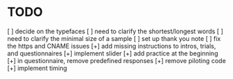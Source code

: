 
# TODO

[ ] decide on the typefaces
[ ] need to clarify the shortest/longest words
[ ] need to clarify the minimal size of a sample
[ ] set up thank you note
[ ] fix the https and CNAME issues
[+] add missing instructions to intros, trials, and questionnaires
[+] implement slider
[+] add practice at the beginning
[+] in questionnaire, remove predefined responses
[+] remove piloting code
[+] implement timing